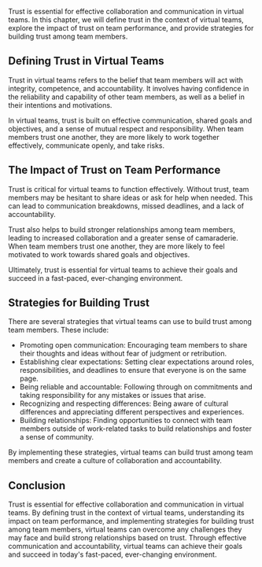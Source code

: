 
Trust is essential for effective collaboration and communication in virtual teams. In this chapter, we will define trust in the context of virtual teams, explore the impact of trust on team performance, and provide strategies for building trust among team members.

Defining Trust in Virtual Teams
-------------------------------

Trust in virtual teams refers to the belief that team members will act with integrity, competence, and accountability. It involves having confidence in the reliability and capability of other team members, as well as a belief in their intentions and motivations.

In virtual teams, trust is built on effective communication, shared goals and objectives, and a sense of mutual respect and responsibility. When team members trust one another, they are more likely to work together effectively, communicate openly, and take risks.

The Impact of Trust on Team Performance
---------------------------------------

Trust is critical for virtual teams to function effectively. Without trust, team members may be hesitant to share ideas or ask for help when needed. This can lead to communication breakdowns, missed deadlines, and a lack of accountability.

Trust also helps to build stronger relationships among team members, leading to increased collaboration and a greater sense of camaraderie. When team members trust one another, they are more likely to feel motivated to work towards shared goals and objectives.

Ultimately, trust is essential for virtual teams to achieve their goals and succeed in a fast-paced, ever-changing environment.

Strategies for Building Trust
-----------------------------

There are several strategies that virtual teams can use to build trust among team members. These include:

* Promoting open communication: Encouraging team members to share their thoughts and ideas without fear of judgment or retribution.
* Establishing clear expectations: Setting clear expectations around roles, responsibilities, and deadlines to ensure that everyone is on the same page.
* Being reliable and accountable: Following through on commitments and taking responsibility for any mistakes or issues that arise.
* Recognizing and respecting differences: Being aware of cultural differences and appreciating different perspectives and experiences.
* Building relationships: Finding opportunities to connect with team members outside of work-related tasks to build relationships and foster a sense of community.

By implementing these strategies, virtual teams can build trust among team members and create a culture of collaboration and accountability.

Conclusion
----------

Trust is essential for effective collaboration and communication in virtual teams. By defining trust in the context of virtual teams, understanding its impact on team performance, and implementing strategies for building trust among team members, virtual teams can overcome any challenges they may face and build strong relationships based on trust. Through effective communication and accountability, virtual teams can achieve their goals and succeed in today's fast-paced, ever-changing environment.
